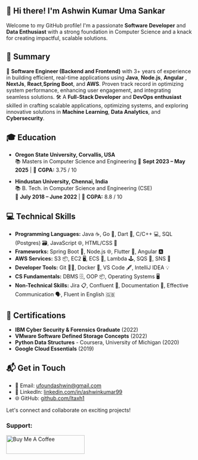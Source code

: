 
## 👋 Hi there! I'm Ashwin Kumar Uma Sankar  
Welcome to my GitHub profile! I'm a passionate **Software Developer** and **Data Enthusiast** with a 
strong foundation in Computer Science and a knack for creating impactful, scalable solutions.

## 📝 Summary

🚀 **Software Engineer (Backend and Frontend)** with 3+ years of experience in building efficient, 
    real-time applications using **Java**, **Node.js**, **Angular** , **NextJs**, **React**,**Spring Boot**, and **AWS**. 
    Proven track record in optimizing system performance, enhancing user engagement, and integrating seamless solutions.
🛠️ A **Full-Stack Developer** and **DevOps enthusiast** skilled in crafting scalable applications,
     optimizing systems, and exploring innovative solutions in **Machine Learning**, **Data Analytics**, 
     and **Cybersecurity**.

## 🎓 Education

- **Oregon State University, Corvallis, USA**  
  📚 Masters in Computer Science and Engineering 
  📆 **Sept 2023 – May 2025** | 🎯 **CGPA:** 3.75 / 10

- **Hindustan University, Chennai, India**  
  📚 B. Tech. in Computer Science and Engineering (CSE)  
  📆 **July 2018 – June 2022** | 🎯 **CGPA:** 8.8 / 10

## 💻 Technical Skills

- **Programming Languages:** Java ☕, Go 🐹, Dart 🎯, C/C++ 💻, SQL (Postgres) 🗃️, JavaScript 🌐, HTML/CSS 🎨
- **Frameworks:** Spring Boot 🌱, Node.js 🌐, Flutter 🦋, Angular 🅰️
- **AWS Services:** S3 📦, EC2 🖥️, ECS 🐳, Lambda 🕹️, SQS 📨, SNS 🔔
- **Developer Tools:** Git 🧑‍💻, Docker 🐋, VS Code 🖋️, IntelliJ IDEA 💡
- **CS Fundamentals:** DBMS 🗄️, OOP 📦, Operating Systems 🖥️
- **Non-Technical Skills:** Jira 📋, Confluent 💬, Documentation 📝, Effective Communication 🗣️, Fluent in English 🇬🇧

## 🎯 **Certifications**  
- **IBM Cyber Security & Forensics Graduate** (2022)  
- **VMware Software Defined Storage Concepts** (2022)  
- **Python Data Structures** - Coursera, University of Michigan (2020)  
- **Google Cloud Essentials** (2019)  



## 📬 **Get in Touch**  
- 📧 Email: [ufoundashwin@gmail.com](mailto:ufoundashwin@gmail.com)  
- 💼 LinkedIn: [linkedin.com/in/ashwinkumar99](https://linkedin.com/in/ashwinkumar99)  
- 🌐 GitHub: [github.com/Itaxh1](https://github.com/Itaxh1)  

Let's connect and collaborate on exciting projects!


<h3 align="left">Support:</h3>
<p>
  <a href="https://buymeacoffee.com/itaxh1"> 
    <img align="left" src="https://cdn.buymeacoffee.com/buttons/v2/default-red.png" alt="Buy Me A Coffee" height="50" width="210" />
  </a>
</p>
